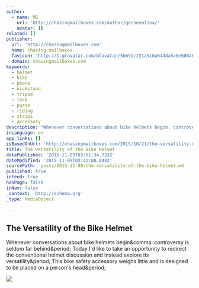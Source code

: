 ```yaml
---
author:
  - name: MG
    url: 'http://chasingmailboxes.com/author/gersemalina/'
    avatar: {}
related: []
publisher:
  url: 'http://chasingmailboxes.com'
  name: chasing mailboxes
  favicon: 'http://1.gravatar.com/blavatar/5b69dc231a510a644da5a8e60846c1d6?s=16'
  domain: chasingmailboxes.com
keywords:
  - helmet
  - bike
  - phone
  - kickstand
  - tripod
  - lock
  - purse
  - riding
  - straps
  - accessory
description: "Whenever conversations about bike helmets begin, controversy is seldom far behind. Today I'd like to take an opportunity to redirect the conventional helmet discussion and instead explore its versatility. This bike safety accessory weighs little and is designed to be placed on a person's head."
inLanguage: en
app_links: []
isBasedOnUrl: 'http://chasingmailboxes.com/2015/10/21/the-versatility-of-the-bike-helmet/'
title: The Versatility of the Bike Helmet
datePublished: '2015-11-09T03:51:34.733Z'
dateModified: '2015-11-09T03:42:00.048Z'
sourcePath: _posts/2015-11-09-the-versatility-of-the-bike-helmet.md
published: true
inFeed: true
hasPage: false
inNav: false
_context: 'http://schema.org'
_type: MediaObject

---
```

<article style=""><h1>The Versatility of the Bike Helmet</h1><p>Whenever conversations about bike helmets begin&amp;comma; controversy is seldom far behind&amp;period; Today I'd like to take an opportunity to redirect the conventional helmet discussion and instead explore its versatility&amp;period; This bike safety accessory weighs little and is designed to be placed on a person's head&amp;period;</p><img src="https://chasingmailboxes.files.wordpress.com/2013/06/farmers-market-strawberries.jpg?w=1024&amp;h=576&amp;crop=1" /></article>